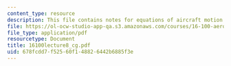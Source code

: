 ```yaml
---
content_type: resource
description: This file contains notes for equations of aircraft motion.
file: https://ol-ocw-studio-app-qa.s3.amazonaws.com/courses/16-100-aerodynamics-fall-2005/678fcdd7f52560f148826442b6885f3e_16100lecture8_cg.pdf
file_type: application/pdf
resourcetype: Document
title: 16100lecture8_cg.pdf
uid: 678fcdd7-f525-60f1-4882-6442b6885f3e
---
```

